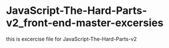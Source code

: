 # JavaScript-The-Hard-Parts-v2_front-end-master-excersies

this is excercise file for  JavaScript-The-Hard-Parts-v2
